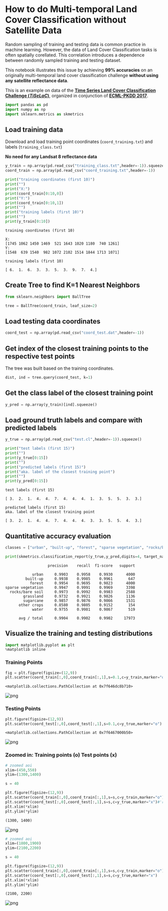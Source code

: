 
# How to do Multi-temporal Land Cover Classification without Satellite Data

Random sampling of training and testing data is common practice in machine learning.
However, the data of Land Cover Classification tasks is often spatially corellated.
This correlation introduces a dependence between randomly sampled training and testing dataset.

This notebook illustrates this issue by achieving **99% accuracies** on an originally multi-temporal land cover classification challenge **without using any satellite reflectance data**.

This is an example on data of the [**Time Series Land Cover Classification Challenge (_TiSeLaC_)**](https://sites.google.com/site/dinoienco/tiselc), organized in conjunction of [**ECML-PKDD 2017**](http://ecmlpkdd2017.ijs.si/).



```python
import pandas as pd
import numpy as np
import sklearn.metrics as skmetrics
```

## Load training data

Download and load training point coordinates (`coord_training.txt`) and labels (`training_class.txt`)

**No need for any Landsat 8 reflectance data**


```python
y_train = np.array(pd.read_csv("training_class.txt",header=-1)).squeeze()
coord_train = np.array(pd.read_csv("coord_training.txt",header=-1))
```


```python
print("training coordinates (first 10)")
print("")
print("X:")
print(coord_train[0:10,0])
print("Y:")
print(coord_train[0:10,1])
print("")
print("training labels (first 10)")
print("")
print(y_train[0:10])
```

    training coordinates (first 10)
    
    X:
    [1745 1062 1450 1469  521 1643 1020 1180  740 1261]
    Y:
    [1548  639 1540  982 1072 2102 1514 1844 1713 1071]
    
    training labels (first 10)
    
    [ 6.  1.  6.  3.  3.  5.  3.  9.  7.  4.]


## Create Tree to find K=1 Nearest Neighbors


```python
from sklearn.neighbors import BallTree

tree = BallTree(coord_train, leaf_size=2) 
```

## Load testing data coordinates


```python
coord_test = np.array(pd.read_csv("coord_test.dat",header=-1))
```

## Get index of the closest training points to the respective test points

The tree was built based on the training coordinates.


```python
dist, ind = tree.query(coord_test, k=1)
```

## Get the class label of the closest training point


```python
y_pred = np.array(y_train)[ind].squeeze()
```

## Load ground truth labels and compare with predicted labels


```python
y_true = np.array(pd.read_csv("test.cl",header=-1)).squeeze()

print("test labels (first 15)")
print("")
print(y_true[0:15])
print("")
print("predicted labels (first 15)")
print("aka. label of the closest training point")
print("")
print(y_pred[0:15])
```

    test labels (first 15)
    
    [ 3.  2.  1.  4.  4.  7.  4.  4.  4.  1.  3.  5.  5.  3.  3.]
    
    predicted labels (first 15)
    aka. label of the closest training point
    
    [ 3.  2.  1.  4.  4.  7.  4.  4.  4.  3.  3.  5.  5.  4.  3.]


## Quantitative accuracy evaluation


```python
classes = ["urban", "built-up", "forest", "sparse vegetation", "rocks/bare soil", "grassland", "sugarcane", "other crops", "water"]

print(skmetrics.classification_report(y_true,y_pred,digits=4, target_names=classes))
```

                       precision    recall  f1-score   support
    
                urban     0.9903    0.9958    0.9930      4000
             built-up     0.9938    0.9985    0.9961       647
               forest     0.9954    0.9695    0.9823      4000
    sparse vegetation     0.9947    0.9991    0.9969      3398
      rocks/bare soil     0.9973    0.9992    0.9983      2588
            grassland     0.9732    0.9921    0.9826      1136
            sugarcane     0.9857    0.9876    0.9866      1531
          other crops     0.8580    0.9805    0.9152       154
                water     0.9755    0.9981    0.9867       519
    
          avg / total     0.9904    0.9902    0.9902     17973
    


## Visualize the training and testing distributions


```python
import matplotlib.pyplot as plt
%matplotlib inline
```

### Training Points


```python
fig = plt.figure(figsize=(12,9))
plt.scatter(coord_train[:,0],coord_train[:,1],s=0.1,c=y_train,marker="o")
```




    <matplotlib.collections.PathCollection at 0x7f646dc8b710>




![png](readme_files/readme_20_1.png)


### Testing Points


```python
plt.figure(figsize=(12,9))
plt.scatter(coord_test[:,0],coord_test[:,1],s=0.1,c=y_true,marker="o")
```




    <matplotlib.collections.PathCollection at 0x7f6467000b50>




![png](readme_files/readme_22_1.png)


### Zoomed in: Training points (o) Test points (x)


```python
# zoomed aoi
xlim=(450,550)
ylim=(1300,1400)

s = 40

plt.figure(figsize=(12,9))
plt.scatter(coord_train[:,0],coord_train[:,1],s=s,c=y_train,marker="o")
plt.scatter(coord_test[:,0],coord_test[:,1],s=s,c=y_true,marker="x")#'red'
plt.xlim(*xlim)
plt.ylim(*ylim)
```




    (1300, 1400)




![png](readme_files/readme_24_1.png)



```python
# zoomed aoi
xlim=(1800,1900)
ylim=(2100,2200)

s = 40

plt.figure(figsize=(12,9))
plt.scatter(coord_train[:,0],coord_train[:,1],s=s,c=y_train,marker="o")
plt.scatter(coord_test[:,0],coord_test[:,1],s=s,c=y_true,marker="x")
plt.xlim(*xlim)
plt.ylim(*ylim)
```




    (2100, 2200)




![png](readme_files/readme_25_1.png)


